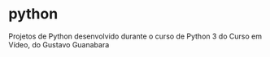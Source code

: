 # python
 Projetos de Python desenvolvido durante o curso de Python 3 do Curso em Vídeo, do Gustavo Guanabara
